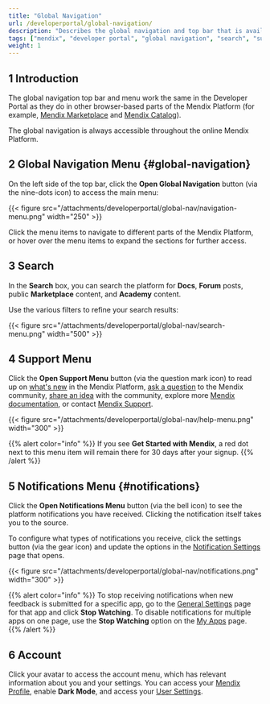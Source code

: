 ```yaml
---
title: "Global Navigation"
url: /developerportal/global-navigation/
description: "Describes the global navigation and top bar that is available throughout the online Mendix Platform."
tags: ["mendix", "developer portal", "global navigation", "search", "support menu", "notifications", "account"]
weight: 1
---
```


## 1 Introduction

The global navigation top bar and menu work the same in the Developer Portal as they do in other browser-based parts of the Mendix Platform (for example, [Mendix Marketplace](/appstore/) and [Mendix Catalog](/catalog/)). 

The global navigation is always accessible throughout the online Mendix Platform.

## 2 Global Navigation Menu {#global-navigation}

On the left side of the top bar, click the **Open Global Navigation** button (via the nine-dots icon) to access the main menu:

{{< figure src="/attachments/developerportal/global-nav/navigation-menu.png" width="250" >}}

Click the menu items to navigate to different parts of the Mendix Platform, or hover over the menu items to expand the sections for further access.

## 3 Search

In the **Search** box, you can search the platform for **Docs**, **Forum** posts, public **Marketplace** content, and **Academy** content.

Use the various filters to refine your search results:

{{< figure src="/attachments/developerportal/global-nav/search-menu.png" width="500" >}}

## 4 Support Menu

Click the **Open Support Menu** button (via the question mark icon) to read up on [what's new](https://www.mendix.com/releases/) in the Mendix Platform, [ask a question](/developerportal/community-tools/mendix-forum/#questions-tab) to the Mendix community, [share an idea](/developerportal/community-tools/mendix-forum/#ideas-tab) with the community, explore more [Mendix documentation](/), or contact [Mendix Support](/developerportal/support/).

{{< figure src="/attachments/developerportal/global-nav/help-menu.png" width="300" >}}

{{% alert color="info" %}}
If you see **Get Started with Mendix**, a red dot next to this menu item will remain there for 30 days after your signup.
{{% /alert %}}

## 5 Notifications Menu {#notifications}

Click the **Open Notifications Menu** button (via the bell icon) to see the platform notifications you have received. Clicking the notification itself takes you to the source.

To configure what types of notifications you receive, click the settings button (via the gear icon) and update the options in the [Notification Settings](/developerportal/community-tools/mendix-profile/#notifications) page that opens. 

{{< figure src="/attachments/developerportal/global-nav/notifications.png" width="300" >}}

{{% alert color="info" %}}
To stop receiving notifications when new feedback is submitted for a specific app, go to the [General Settings](/developerportal/collaborate/general-settings/) page for that app and click **Stop Watching**. To disable notifications for multiple apps on one page, use the **Stop Watching** option on the [My Apps](/developerportal/#my-apps) page.
{{% /alert %}}

## 6 Account

Click your avatar to access the account menu, which has relevant information about you and your settings. You can access your [Mendix Profile](/developerportal/community-tools/mendix-profile/), enable **Dark Mode**, and access your [User Settings](/developerportal/community-tools/mendix-profile/#settings).
